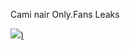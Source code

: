 Cami nair Only.Fans Leaks 

[![](https://camo.githubusercontent.com/a84ded1bcbe4ba4c97579989bed5b9952e9e6e71df0d0caec0e5245de2031305/68747470733a2f2f692e6962622e636f2e636f6d2f784d4d564638382f3638363537373536372e676966))](https://google.com)
